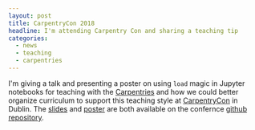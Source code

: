 ```yaml
---
layout: post
title: CarpentryCon 2018
headline: I'm attending Carpentry Con and sharing a teaching tip
categories:
  - news
  - teaching
  - carpentries
---
```


I'm giving a talk and presenting a poster on using `load` magic in Jupyter notebooks for teaching with the [Carpentries](https://carpentries.org/) and how we could better organize curriculum to support this teaching style at  [CarpentryCon](http://www.carpentrycon.org/) in Dublin.  The [slides](https://github.com/carpentries/carpentrycon/blob/master/Sessions/2018-05-30/08-Lightning-Talks-Session-2/brown-slides.pdf) and [poster](https://github.com/carpentries/carpentrycon/blob/master/Sessions/2018-05-30/08-Lightning-Talks-Session-2/brown-poster.pdf) are both available on the confernce [github repository](https://github.com/carpentries/carpentrycon).
